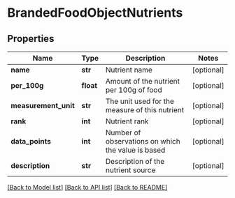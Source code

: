 # BrandedFoodObjectNutrients

## Properties
Name | Type | Description | Notes
------------ | ------------- | ------------- | -------------
**name** | **str** | Nutrient name | [optional] 
**per_100g** | **float** | Amount of the nutrient per 100g of food | [optional] 
**measurement_unit** | **str** | The unit used for the measure of this nutrient | [optional] 
**rank** | **int** | Nutrient rank | [optional] 
**data_points** | **int** | Number of observations on which the value is based | [optional] 
**description** | **str** | Description of the nutrient source | [optional] 

[[Back to Model list]](../README.md#documentation-for-models) [[Back to API list]](../README.md#documentation-for-api-endpoints) [[Back to README]](../README.md)

